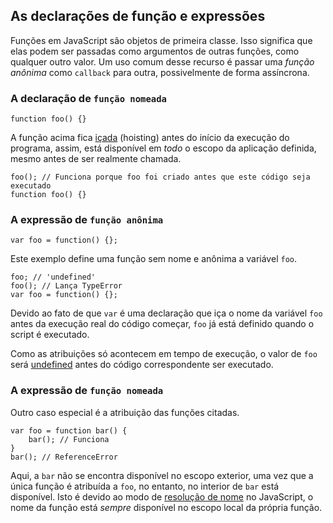 ## As declarações de função e expressões

Funções em JavaScript são objetos de primeira classe. Isso significa que elas podem ser passadas como argumentos de outras funções, ​​como qualquer outro valor. Um uso comum desse recurso é passar uma *função anônima* como `callback` para outra, possivelmente de forma assíncrona.


### A declaração de `função nomeada`

    function foo() {}

A função acima fica [içada](#function.scopes) (hoisting) antes do início da execução do 
programa, assim, está disponível em *todo* o escopo da aplicação definida, 
mesmo antes de ser realmente chamada.

    foo(); // Funciona porque foo foi criado antes que este código seja executado
    function foo() {}

### A expressão de `função anônima`

    var foo = function() {};

Este exemplo define uma função sem nome e anônima a variável `foo`.

    foo; // 'undefined'
    foo(); // Lança TypeError
    var foo = function() {};

Devido ao fato de que `var` é uma declaração que iça o nome da variável `foo` antes da execução real do código começar,
`foo` já está definido quando o script é executado.

Como as atribuições só acontecem em tempo de execução, o valor de `foo` será [undefined](#core.undefined) antes 
do código correspondente ser executado.


### A expressão de `função nomeada`

Outro caso especial é a atribuição das funções citadas.

    var foo = function bar() {
        bar(); // Funciona
    }
    bar(); // ReferenceError

Aqui, a `bar` não se encontra disponível no escopo exterior, uma vez que a única função é 
atribuída a `foo`, no entanto, no interior de `bar` está disponível. Isto é devido ao modo 
de [resolução de nome](#function.scopes) no JavaScript, o nome da 
função está *sempre* disponível no escopo local da própria função.